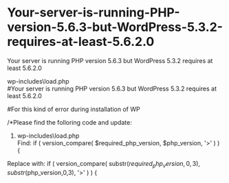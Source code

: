 # Your-server-is-running-PHP-version-5.6.3-but-WordPress-5.3.2-requires-at-least-5.6.2.0
Your server is running PHP version 5.6.3 but WordPress 5.3.2 requires at least 5.6.2.0

wp-includes\load.php   
#Your server is running PHP version 5.6.3 but WordPress 5.3.2 requires at least 5.6.2.0

#For this kind of error during installation of WP

/*Please find the folloring code and update:
1. wp-includes\load.php   
Find: if ( version_compare( $required_php_version, $php_version, '>' ) ) {

Replace with: if ( version_compare( substr($required_php_version, 0,3), substr($php_version,0,3), '>' ) ) {

